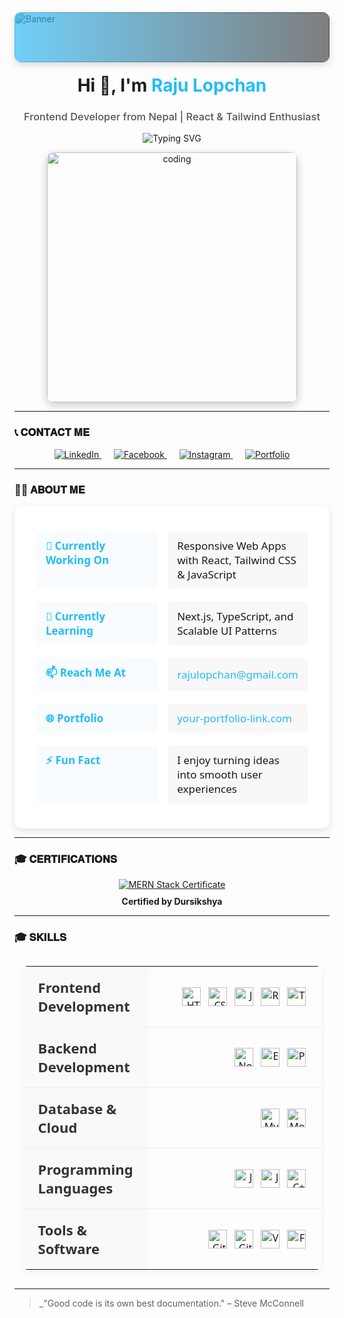 <!-- Custom Banner with Gradient Overlay -->
<div style="position: relative; width: 100%; height: 80px; overflow: hidden; border-radius: 10px; box-shadow: 0 4px 12px rgba(0,0,0,0.15);">
  <img 
    src="https://user-images.githubusercontent.com/65373279/148280039-301b677b-74e7-49f8-af75-15e7c9253d74.png" 
    alt="Banner" 
    style="width: 100%; height: 100%; object-fit: cover; filter: brightness(0.8);" 
  />
  <div style="position: absolute; inset: 0; background: linear-gradient(90deg, rgba(54,188,247,0.7) 0%, rgba(0,0,0,0.5) 100%); border-radius: 10px;"></div>
</div>

<h1 align="center" style="margin-top: 20px;">Hi 👋, I'm <span style="color:#24bcf7;">Raju Lopchan</span></h1>
<h3 align="center" style="font-weight: 500; color: #555;">Frontend Developer from Nepal | React & Tailwind Enthusiast</h3>

<!-- Typing SVG -->
<p align="center">
  <img src="https://readme-typing-svg.herokuapp.com?font=Fira+Code&size=22&pause=1000&color=36BCF7&center=true&vCenter=true&width=435&lines=Passionate+Frontend+Developer;React+%7C+Tailwind+%7C+Modern+UI%2FUX;Clean+Code+%2B+Responsive+Design" alt="Typing SVG" />
</p>

<!-- Coding GIF -->
<p align="center" style="margin-top: 0;">
  <img src="https://raw.githubusercontent.com/abhisheknaiidu/abhisheknaiidu/master/code.gif" alt="coding" width="400" style="border-radius: 10px; box-shadow: 0 5px 15px rgba(0,0,0,0.2);" />
</p>

---

### 📞 𝐂𝐎𝐍𝐓𝐀𝐂𝐓 𝐌𝐄


<p align="center">
  <a href="https://linkedin.com/in/your-linkedin" target="_blank">
    <img src="https://img.shields.io/badge/LinkedIn-0A66C2?style=for-the-badge&logo=linkedin&logoColor=white" alt="LinkedIn" />
  </a>
  &nbsp;&nbsp;&nbsp;&nbsp;
  <a href="https://www.facebook.com/your-facebook-username" target="_blank">
    <img src="https://img.shields.io/badge/Facebook-1877F2?style=for-the-badge&logo=facebook&logoColor=white" alt="Facebook" />
  </a>
  &nbsp;&nbsp;&nbsp;&nbsp;
  <a href="https://www.instagram.com/your-instagram-username" target="_blank">
    <img src="https://img.shields.io/badge/Instagram-E4405F?style=for-the-badge&logo=instagram&logoColor=white" alt="Instagram" />
  </a>
  &nbsp;&nbsp;&nbsp;&nbsp;
  <a href="https://your-portfolio-url.com" target="_blank">
    <img src="https://img.shields.io/badge/Portfolio-0A66C2?style=for-the-badge&logo=google-chrome&logoColor=white" alt="Portfolio" />
  </a>
</p>


---
### 👨‍💻 𝐀𝐁𝐎𝐔𝐓 𝐌𝐄

<div align="center">
  <table style="border-collapse: separate; border-spacing: 15px 20px; font-size: 17px; font-family: 'Segoe UI', Tahoma, Geneva, Verdana, sans-serif; background-color: white; border-radius: 10px; box-shadow: 0 4px 12px rgba(0,0,0,0.1); padding: 20px; margin: 0 auto;">
    <tbody>
      <tr>
        <td style="font-weight: 600; color: #24bcf7; width: 200px; vertical-align: top; padding: 12px 15px; background-color: #f8fcff; border-radius: 6px;">🔭 Currently Working On</td>
        <td style="padding: 12px 15px; border-radius: 6px; background-color: #f8f8f8;">Responsive Web Apps with React, Tailwind CSS & JavaScript</td>
      </tr>
      <tr>
        <td style="font-weight: 600; color: #24bcf7; vertical-align: top; padding: 12px 15px; background-color: #f8fcff; border-radius: 6px;">🌱 Currently Learning</td>
        <td style="padding: 12px 15px; border-radius: 6px; background-color: #f8f8f8;">Next.js, TypeScript, and Scalable UI Patterns</td>
      </tr>
      <tr>
        <td style="font-weight: 600; color: #24bcf7; vertical-align: top; padding: 12px 15px; background-color: #f8fcff; border-radius: 6px;">📫 Reach Me At</td>
        <td style="padding: 12px 15px; border-radius: 6px; background-color: #f8f8f8;">
          <a href="mailto:rajulopchan@gmail.com" style="color: #24bcf7; text-decoration: none; transition: all 0.2s ease;" onmouseover="this.style.textDecoration='underline'" onmouseout="this.style.textDecoration='none'">rajulopchan@gmail.com</a>
        </td>
      </tr>
      <tr>
        <td style="font-weight: 600; color: #24bcf7; vertical-align: top; padding: 12px 15px; background-color: #f8fcff; border-radius: 6px;">🌐 Portfolio</td>
        <td style="padding: 12px 15px; border-radius: 6px; background-color: #f8f8f8;">
          <a href="http://your-portfolio-link.com" target="_blank" style="color: #24bcf7; text-decoration: none; transition: all 0.2s ease;" onmouseover="this.style.textDecoration='underline'" onmouseout="this.style.textDecoration='none'">your-portfolio-link.com</a>
        </td>
      </tr>
      <tr>
        <td style="font-weight: 600; color: #24bcf7; vertical-align: top; padding: 12px 15px; background-color: #f8fcff; border-radius: 6px;">⚡ Fun Fact</td>
        <td style="padding: 12px 15px; border-radius: 6px; background-color: #f8f8f8;">I enjoy turning ideas into smooth user experiences</td>
      </tr>
    </tbody>
  </table>
</div>

---

### 🎓 𝐂𝐄𝐑𝐓𝐈𝐅𝐈𝐂𝐀𝐓𝐈𝐎𝐍𝐒

<div align="center">
  <a href="https://drive.google.com/file/d/1ka8QcDCTdRhmF7yN0EZ30Cz4qna2XPhS/view?usp=sharing" target="_blank" title="MERN Stack Certificate" style="display: inline-block; transition: transform 0.2s ease-in-out;">
    <img src="https://img.shields.io/badge/MERN-Stack-4DB33D?style=for-the-badge&logo=mongodb&logoColor=white" 
         alt="MERN Stack Certificate" 
         onmouseover="this.style.transform='scale(1.1)'" 
         onmouseout="this.style.transform='scale(1)'" />
  </a>
   <p style="margin-top: 10px; font-weight: bold;">Certified by Dursikshya</p>
</div>

---

### 🎓 𝐒𝐊𝐈𝐋𝐋𝐒

<table align="center" style="border-collapse: collapse; width: 95%; max-width: 1000px; font-family: 'Segoe UI', Tahoma, Geneva, Verdana, sans-serif; margin: 30px auto; box-shadow: 0 4px 12px rgba(0,0,0,0.05); border-radius: 8px; overflow: hidden;">
  <!-- Frontend Development -->
  <tr>
    <td style="padding: 18px 25px; border-bottom: 1px solid #f0f0f0; font-weight: 600; font-size: 22px; width: 35%; background-color: #f9f9f9; color: #333;">Frontend Development</td>
    <td style="padding: 18px 25px; border-bottom: 1px solid #f0f0f0; text-align: right;">
      <span style="display: inline-flex; gap: 12px; flex-wrap: wrap; justify-content: flex-end;">
        <img src="https://img.shields.io/badge/HTML5-E34F26?style=for-the-badge&logo=html5&logoColor=white" alt="HTML" height="30">
        <img src="https://img.shields.io/badge/CSS3-1572B6?style=for-the-badge&logo=css3&logoColor=white" alt="CSS" height="30">
        <img src="https://img.shields.io/badge/JavaScript-F7DF1E?style=for-the-badge&logo=javascript&logoColor=black" alt="JS" height="30">
        <img src="https://img.shields.io/badge/React-61DAFB?style=for-the-badge&logo=react&logoColor=black" alt="React" height="30">
        <img src="https://img.shields.io/badge/Tailwind_CSS-38B2AC?style=for-the-badge&logo=tailwind-css&logoColor=white" alt="Tailwind" height="30">
      </span>
    </td>
  </tr>
  
  <!-- Backend Development -->
  <tr>
    <td style="padding: 18px 25px; border-bottom: 1px solid #f0f0f0; font-weight: 600; font-size: 22px; background-color: #f9f9f9; color: #333;">Backend Development</td>
    <td style="padding: 18px 25px; border-bottom: 1px solid #f0f0f0; text-align: right;">
      <span style="display: inline-flex; gap: 12px; flex-wrap: wrap; justify-content: flex-end;">
        <img src="https://img.shields.io/badge/Node.js-339933?style=for-the-badge&logo=nodedotjs&logoColor=white" alt="Node" height="30">
        <img src="https://img.shields.io/badge/Express-000000?style=for-the-badge&logo=express&logoColor=white" alt="Express" height="30">
        <img src="https://img.shields.io/badge/Python-3776AB?style=for-the-badge&logo=python&logoColor=white" alt="Python" height="30">
      </span>
    </td>
  </tr>
  
  <!-- Database & Cloud -->
  <tr>
    <td style="padding: 18px 25px; border-bottom: 1px solid #f0f0f0; font-weight: 600; font-size: 22px; background-color: #f9f9f9; color: #333;">Database & Cloud</td>
    <td style="padding: 18px 25px; border-bottom: 1px solid #f0f0f0; text-align: right;">
      <span style="display: inline-flex; gap: 12px; flex-wrap: wrap; justify-content: flex-end;">
        <img src="https://img.shields.io/badge/MySQL-4479A1?style=for-the-badge&logo=mysql&logoColor=white" alt="MySQL" height="30">
        <img src="https://img.shields.io/badge/MongoDB-47A248?style=for-the-badge&logo=mongodb&logoColor=white" alt="MongoDB" height="30">
      </span>
    </td>
  </tr>
  
  <!-- Programming Languages -->
  <tr>
    <td style="padding: 18px 25px; border-bottom: 1px solid #f0f0f0; font-weight: 600; font-size: 22px; background-color: #f9f9f9; color: #333;">Programming Languages</td>
    <td style="padding: 18px 25px; border-bottom: 1px solid #f0f0f0; text-align: right;">
      <span style="display: inline-flex; gap: 12px; flex-wrap: wrap; justify-content: flex-end;">
        <img src="https://img.shields.io/badge/JavaScript-F7DF1E?style=for-the-badge&logo=javascript&logoColor=black" alt="JS" height="30">
        <img src="https://img.shields.io/badge/Java-007396?style=for-the-badge&logo=java&logoColor=white" alt="Java" height="30">
        <img src="https://img.shields.io/badge/C%2B%2B-00599C?style=for-the-badge&logo=c%2B%2B&logoColor=white" alt="C++" height="30">
      </span>
    </td>
  </tr>
  
  <!-- Tools & Software -->
  <tr>
    <td style="padding: 18px 25px; font-weight: 600; font-size: 22px; background-color: #f9f9f9; color: #333;">Tools & Software</td>
    <td style="padding: 18px 25px; text-align: right;">
      <span style="display: inline-flex; gap: 12px; flex-wrap: wrap; justify-content: flex-end;">
        <img src="https://img.shields.io/badge/Git-F05032?style=for-the-badge&logo=git&logoColor=white" alt="Git" height="30">
        <img src="https://img.shields.io/badge/GitHub-181717?style=for-the-badge&logo=github&logoColor=white" alt="GitHub" height="30">
        <img src="https://img.shields.io/badge/VS_Code-007ACC?style=for-the-badge&logo=visualstudiocode&logoColor=white" alt="VSCode" height="30">
        <img src="https://img.shields.io/badge/Figma-F24E1E?style=for-the-badge&logo=figma&logoColor=white" alt="Figma" height="30">
      </span>
    </td>
  </tr>
</table>

---


> _"Good code is its own best documentation." – Steve McConnell
